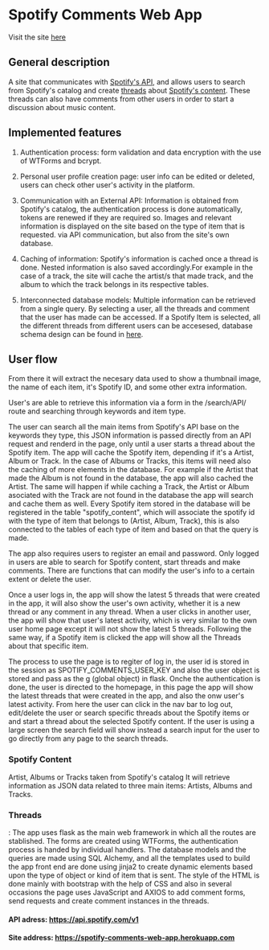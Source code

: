# Spotify Comments Web App

Visit the site [here](http://spotify-comments-web-app.herokuapp.com/)

## General description

A site that communicates with [Spotify's API](https://developer.spotify.com/documentation/web-api), and allows users to search from Spotify's catalog and create [threads](#threads) about [Spotify's content](#spotify-content). These threads can also have comments from other users in order to start a discussion about music content.

## Implemented features

1. Authentication process: form validation and data encryption with the use of WTForms and bcrypt.

2. Personal user profile creation page: user info can be edited or deleted, users can check other user's activity in the platform. 

2. Communication with an External API: Information is obtained from Spotify's catalog, the authentication process is done automatically, tokens are renewed if they are required so. Images and relevant information is displayed on the site based on the type of item that is requested.  via API communication, but also from the site's own database.

3. Caching of information: Spotify's information is cached once a thread is done. Nested information is also saved accordingly.For example in the case of a track, the site will cache the artist/s that made track, and the album to which the track belongs in its respective tables.


2. Interconnected database models: Multiple information can be retrieved from a single query. By selecting a user, all the threads and comment that the user has made can be accessed. If a Spotify Item is selected, all the different threads from different users can be accesesed, database schema design can be found in [here](docs/Schema_design_Spotify_Comments.pdf).

## User flow




From there it will extract the necesary data used to show a thumbnail image, the name of each item, it's Spotify ID, and some other extra information.

User's are able to retrieve this information via a form in the /search/API/ route and searching through keywords and item type.

The user can search all the main items from Spotify's API base on the keywords they type, this JSON information is passed directly from an API request and renderd in the page, only until a user starts a thread about the Spotify item. The app will cache the Spotify item, depending if it's a Artist, Album or Track. In the case of Albums or Tracks, this items will need also the caching of more elements in the database. For example if the Artist that made the Album is not found in the database, the app will also cached the Artist. The same will happen if while caching a Track, the Artist or Album asociated with the Track are not found in the database the app will search and cache them as well. Every Spotify item stored in the database will be registered in the table "spotify_content", which will associate the spotify id with the type of item that belongs to (Artist, Album, Track), this is also connected to the tables of each type of item and based on that the query is made.

The app also requires users to register an email and password. Only logged in users are able to search for Spotify content, start threads and make comments. There are functions that can modify the user's info to a certain extent or delete the user.

Once a user logs in, the app will show the latest 5 threads that were created in the app, it will also show the user's own activity, whether it is a new thread or any comment in any thread. When a user clicks in another user, the app will show that user's latest activity, which is very similar to the own user home page except it will not show the latest 5 threads. Following the same way, if a Spotify item is clicked the app will show all the Threads about that specific item.

The process to use the page is to regiter of log in, the user id is stored in the session as SPOTIFY_COMMENTS_USER_KEY and also the user object is stored and pass as the g (global object) in flask. 
Onche the authentication is done, the user is directed to the homepage, in this page the app will show the latest threads that were created in the app, and also the onw user's latest activity. 
From here the user can click in the nav bar to log out, edit/delete the user or search specific threads about the Spotify items or and start a thread about the selected Spotify content. If the user is using a large screen the search field will show instead a search input for the user to go directly from any page to the search threads.

### Spotify Content
Artist, Albums or Tracks taken from Spotify's catalog
It will retrieve information as JSON data related to three main items: Artists, Albums and Tracks.


### Threads
: The app uses flask as the main web framework in which all the routes are stablished. The forms are created using WTForms, the authentication process is handed by individual handlers. The database models and the queries are made using SQL Alchemy, and all the templates used to build the app front end are done using jinja2 to create dynamic elements based upon the type of object or kind of item that is sent. The style of the HTML is done mainly with bootstrap with the help of CSS and also in several occasions the page uses JavaScript and AXIOS to add comment forms, send requests and create comment instances in the threads.

#### API adress: **<https://api.spotify.com/v1>**
#### Site address: **<https://spotify-comments-web-app.herokuapp.com>**